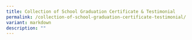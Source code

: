 ```yaml
---
title: Collection of School Graduation Certificate & Testimonial
permalink: /collection-of-school-graduation-certificate-testimonial/
variant: markdown
description: ""
---
```

